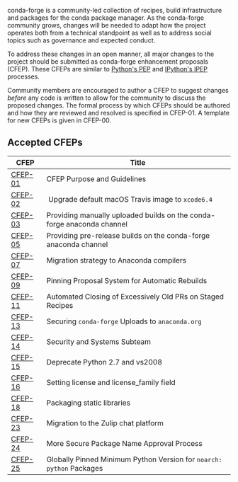 conda-forge is a community-led collection of recipes, build infrastructure
and packages for the conda package manager.  As the conda-forge community grows,
changes will be needed to adapt how the project operates both from a
technical standpoint as well as to address social topics such as governance and
expected conduct.

To address these changes in an open manner, all major changes to the project
should be submitted as conda-forge enhancement proposals (CFEP). These CFEPs
are similar to [Python's PEP](https://www.python.org/dev/peps/) and
[IPython's IPEP](https://github.com/ipython/ipython/wiki/IPEPs:-IPython-Enhancement-Proposals) processes.

Community members are encouraged to author a CFEP to suggest
changes *before* any code is written to allow for the community to discuss the
proposed changes.  The formal process by which CFEPs should be authored and
how they are reviewed and resolved is specified in CFEP-01. A template for new CFEPs
is given in CFEP-00.

## Accepted CFEPs

| CFEP                  | Title                                                                  |
|-----------------------|------------------------------------------------------------------------|
| [CFEP-01](cfep-01.md) | CFEP Purpose and Guidelines                                            |
| [CFEP-02](cfep-02.md) | Upgrade default macOS Travis image to `xcode6.4`                       |
| [CFEP-03](cfep-03.md) | Providing manually uploaded builds on the conda-forge anaconda channel |
| [CFEP-05](cfep-05.md) | Providing pre-release builds on the conda-forge anaconda channel       |
| [CFEP-07](cfep-07.md) | Migration strategy to Anaconda compilers                               |
| [CFEP-09](cfep-09.md) | Pinning Proposal System for Automatic Rebuilds                         |
| [CFEP-11](cfep-11.md) | Automated Closing of Excessively Old PRs on Staged Recipes             |
| [CFEP-13](cfep-13.md) | Securing `conda-forge` Uploads to `anaconda.org`                       |
| [CFEP-14](cfep-14.md) | Security and Systems Subteam                                           |
| [CFEP-15](cfep-15.md) | Deprecate Python 2.7 and vs2008                                        |
| [CFEP-16](cfep-16.md) | Setting license and license_family field                               |
| [CFEP-18](cfep-18.md) | Packaging static libraries                                             |
| [CFEP-23](cfep-23.md) | Migration to the Zulip chat platform                                   |
| [CFEP-24](cfep-24.md) | More Secure Package Name Approval Process                              |
| [CFEP-25](cfep-25.md) | Globally Pinned Minimum Python Version for `noarch: python` Packages   |
